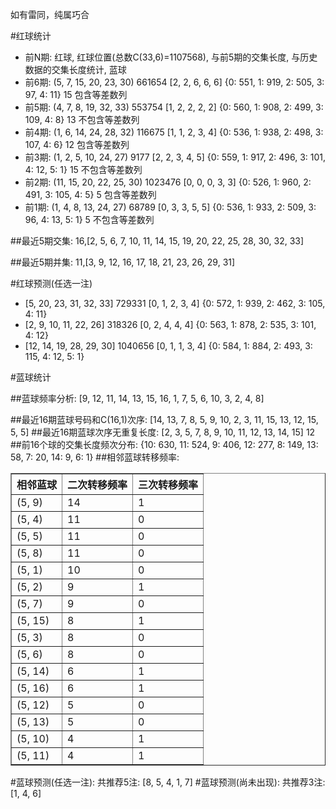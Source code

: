 <!-- 
.. title: 双色球2017038期(2017-04-04)数据分析报告
.. slug: slott-2017038-2017-04-04-report
.. date: 2017-04-05 08:00:00 UTC+08:00
.. tags: Lottery
.. link: 
.. description: 
.. type: text
-->

如有雷同，纯属巧合

<!-- TEASER_END-->

#红球统计

- 前N期: 红球, 红球位置(总数C(33,6)=1107568), 与前5期的交集长度, 与历史数据的交集长度统计, 蓝球
- 前6期: (5, 7, 15, 20, 23, 30) 661654 [2, 2, 6, 6, 6] {0: 551, 1: 919, 2: 505, 3: 97, 4: 11} 15 包含等差数列
- 前5期: (4, 7, 8, 19, 32, 33) 553754 [1, 2, 2, 2, 2] {0: 560, 1: 908, 2: 499, 3: 109, 4: 8} 13 不包含等差数列
- 前4期: (1, 6, 14, 24, 28, 32) 116675 [1, 1, 2, 3, 4] {0: 536, 1: 938, 2: 498, 3: 107, 4: 6} 12 包含等差数列
- 前3期: (1, 2, 5, 10, 24, 27) 9177 [2, 2, 3, 4, 5] {0: 559, 1: 917, 2: 496, 3: 101, 4: 12, 5: 1} 15 不包含等差数列
- 前2期: (11, 15, 20, 22, 25, 30) 1023476 [0, 0, 0, 3, 3] {0: 526, 1: 960, 2: 491, 3: 105, 4: 5} 5 包含等差数列
- 前1期: (1, 4, 8, 13, 24, 27) 68789 [0, 3, 3, 5, 5] {0: 536, 1: 933, 2: 509, 3: 96, 4: 13, 5: 1} 5 不包含等差数列

##最近5期交集:
16,[2, 5, 6, 7, 10, 11, 14, 15, 19, 20, 22, 25, 28, 30, 32, 33]

##最近5期并集:
11,[3, 9, 12, 16, 17, 18, 21, 23, 26, 29, 31]

#红球预测(任选一注)

- [5, 20, 23, 31, 32, 33] 729331 [0, 1, 2, 3, 4] {0: 572, 1: 939, 2: 462, 3: 105, 4: 11}
- [2, 9, 10, 11, 22, 26] 318326 [0, 2, 4, 4, 4] {0: 563, 1: 878, 2: 535, 3: 101, 4: 12}
- [12, 14, 19, 28, 29, 30] 1040656 [0, 1, 1, 3, 4] {0: 584, 1: 884, 2: 493, 3: 115, 4: 12, 5: 1}

#蓝球统计

##蓝球频率分析:
[9, 12, 11, 14, 13, 15, 16, 1, 7, 5, 6, 10, 3, 2, 4, 8]

##最近16期蓝球号码和C(16,1)次序:
 [14, 13, 7, 8, 5, 9, 10, 2, 3, 11, 15, 13, 12, 15, 5, 5]
##最近16期蓝球次序无重复长度:
 [2, 3, 5, 7, 8, 9, 10, 11, 12, 13, 14, 15] 12
##前16个球的交集长度频次分布:
{10: 630, 11: 524, 9: 406, 12: 277, 8: 149, 13: 58, 7: 20, 14: 9, 6: 1}
##相邻蓝球转移频率:
 <table border="1" class="table table-striped dataframe">
  <thead>
    <tr style="text-align: right;">
      <th>相邻蓝球</th>
      <th>二次转移频率</th>
      <th>三次转移频率</th>
    </tr>
  </thead>
  <tbody>
    <tr>
      <td>(5, 9)</td>
      <td>14</td>
      <td>1</td>
    </tr>
    <tr>
      <td>(5, 4)</td>
      <td>11</td>
      <td>0</td>
    </tr>
    <tr>
      <td>(5, 5)</td>
      <td>11</td>
      <td>0</td>
    </tr>
    <tr>
      <td>(5, 8)</td>
      <td>11</td>
      <td>0</td>
    </tr>
    <tr>
      <td>(5, 1)</td>
      <td>10</td>
      <td>0</td>
    </tr>
    <tr>
      <td>(5, 2)</td>
      <td>9</td>
      <td>1</td>
    </tr>
    <tr>
      <td>(5, 7)</td>
      <td>9</td>
      <td>0</td>
    </tr>
    <tr>
      <td>(5, 15)</td>
      <td>8</td>
      <td>1</td>
    </tr>
    <tr>
      <td>(5, 3)</td>
      <td>8</td>
      <td>0</td>
    </tr>
    <tr>
      <td>(5, 6)</td>
      <td>8</td>
      <td>0</td>
    </tr>
    <tr>
      <td>(5, 14)</td>
      <td>6</td>
      <td>1</td>
    </tr>
    <tr>
      <td>(5, 16)</td>
      <td>6</td>
      <td>1</td>
    </tr>
    <tr>
      <td>(5, 12)</td>
      <td>5</td>
      <td>0</td>
    </tr>
    <tr>
      <td>(5, 13)</td>
      <td>5</td>
      <td>0</td>
    </tr>
    <tr>
      <td>(5, 10)</td>
      <td>4</td>
      <td>1</td>
    </tr>
    <tr>
      <td>(5, 11)</td>
      <td>4</td>
      <td>1</td>
    </tr>
  </tbody>
</table>
#蓝球预测(任选一注):
共推荐5注: [8, 5, 4, 1, 7]
#蓝球预测(尚未出现):
共推荐3注: [1, 4, 6]

